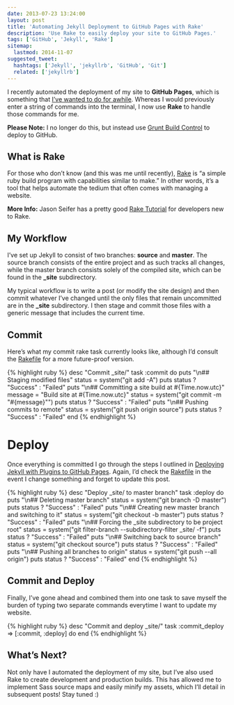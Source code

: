 ```yaml
---
date: 2013-07-23 13:24:00
layout: post
title: 'Automating Jekyll Deployment to GitHub Pages with Rake'
description: 'Use Rake to easily deploy your site to GitHub Pages.'
tags: ['GitHub', 'Jekyll', 'Rake']
sitemap:
  lastmod: 2014-11-07
suggested_tweet:
  hashtags: ['Jekyll', 'jekyllrb', 'GitHub', 'Git']
  related: ['jekyllrb']
---
```


I recently automated the deployment of my site to **GitHub Pages**, which is something that [I’ve wanted to do for awhile](http://davidensinger.com/2013/04/deploying-jekyll-to-github-pages/). Whereas I would previously enter a string of commands into the terminal, I now use **Rake** to handle those commands for me.

<div class="yellow-box">
  <p><strong>Please Note:</strong> I no longer do this, but instead use <a href="https://github.com/robwierzbowski/grunt-build-control">Grunt Build Control</a> to deploy to GitHub.</p>
</div>

## What is Rake
For those who don’t know (and this was me until recently), [Rake](https://github.com/ruby/rake) is “a simple ruby build program with capabilities similar to make.” In other words, it’s a tool that helps automate the tedium that often comes with managing a website.

<div class="gray-box">
  <p><strong>More Info:</strong> Jason Seifer has a pretty good <a href="http://jasonseifer.com/2010/04/06/rake-tutorial">Rake Tutorial</a> for developers new to Rake.</p>
</div>

## My Workflow
I’ve set up Jekyll to consist of two branches: **source** and **master**. The source branch consists of the entire project and as such tracks all changes, while the master branch consists solely of the compiled site, which can be found in the **_site** subdirectory.

My typical workflow is to write a post (or modify the site design) and then commit whatever I’ve changed until the only files that remain uncommitted are in the **_site** subdirectory. I then stage and commit those files with a generic message that includes the current time.

## Commit
Here’s what my commit rake task currently looks like, although I’d consult the [Rakefile](https://github.com/davidensinger/davidensinger.github.io/blob/46ef9188c53dc2da413eb4583ff12b787dd91223/Rakefile) for a more future-proof version.

{% highlight ruby %}
desc "Commit _site/"
task :commit do
  puts "\n## Staging modified files"
  status = system("git add -A")
  puts status ? "Success" : "Failed"
  puts "\n## Committing a site build at #{Time.now.utc}"
  message = "Build site at #{Time.now.utc}"
  status = system("git commit -m \"#{message}\"")
  puts status ? "Success" : "Failed"
  puts "\n## Pushing commits to remote"
  status = system("git push origin source")
  puts status ? "Success" : "Failed"
end
{% endhighlight %}

# Deploy
Once everything is committed I go through the steps I outlined in [Deploying Jekyll with Plugins to GitHub Pages](http://davidensinger.com/2013/04/deploying-jekyll-to-github-pages/). Again, I’d check the [Rakefile](https://github.com/davidensinger/davidensinger.github.io/blob/46ef9188c53dc2da413eb4583ff12b787dd91223/Rakefile) in the event I change something and forget to update this post.

{% highlight ruby %}
desc "Deploy _site/ to master branch"
task :deploy do
  puts "\n## Deleting master branch"
  status = system("git branch -D master")
  puts status ? "Success" : "Failed"
  puts "\n## Creating new master branch and switching to it"
  status = system("git checkout -b master")
  puts status ? "Success" : "Failed"
  puts "\n## Forcing the _site subdirectory to be project root"
  status = system("git filter-branch --subdirectory-filter _site/ -f")
  puts status ? "Success" : "Failed"
  puts "\n## Switching back to source branch"
  status = system("git checkout source")
  puts status ? "Success" : "Failed"
  puts "\n## Pushing all branches to origin"
  status = system("git push --all origin")
  puts status ? "Success" : "Failed"
end
{% endhighlight %}

## Commit and Deploy
Finally, I’ve gone ahead and combined them into one task to save myself the burden of typing two separate commands everytime I want to update my website.

{% highlight ruby %}
desc "Commit and deploy _site/"
task :commit_deploy => [:commit, :deploy] do
end
{% endhighlight %}

## What’s Next?
Not only have I automated the deployment of my site, but I’ve also used Rake to create development and production builds. This has allowed me to implement Sass source maps and easily minify my assets, which I’ll detail in subsequent posts! Stay tuned :)

